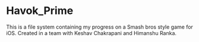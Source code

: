 # Havok_Prime
This is a file system containing my progress on a Smash bros style game for iOS. Created in a team with Keshav Chakrapani and Himanshu Ranka.
